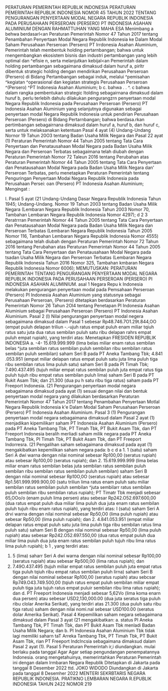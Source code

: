  PERATURAN PEMERINTAH REPUBLIK INDONESIA PERATURAN PEMERINTAH REPUBLIK INDONESIA NOMOR 45 TAHUN 2022 TENTANG PENGURANGAN PENYERTAAN MODAL NEGARA REPUBLIK INDONESIA PADA PERUSAHAAN PERSEROAN (PERSERO) PT INDONESIA ASAHAN ALUMINIUM DENGAN RAHMATTUHAN YANG MAHA ESA Menimbang a behwa berdasarl<an Peraturan Pemerintah Nomor 47 Tahun 2017 tentang Penambahan Penyertaan Modal Negara Republik Indonesia ke Dalam Modal Saham Perusahaan Perseroan (Persero) PT Irrdonesia Asahan Aluminium, Pemerintah telah membentuk holding pertarnbangan; bahwa untuk rnengembangkan ekosistem bisnis dan industri pertambangan yang lebih optimal dan ^efisie n, serta melanjutkan kebijal<an Pemerintah dalam holding pertambangan sebagaimana dimaksud dalam huruf a, pirltr dibentuk strategic holding dengan mendirikan Perusahaan Perseroan (Persero) di Bidang Pertambangan sebagai induk, melalui ^pemisahan ^kegiatan ^operasional dan kegiatan strategis Perusahaan Perseroan ^(Persero) ^PT Indonesia Asahan Aluminium; b c. bahwa . . ^. c bahwa dalam rangka pembentukan strategic ltolding sebagairnana dimaksud dalam huruf b, perlu terlebih dahulu dilakukan pengurangzrn penyertaan modal Negara Republik Indonesia pada Perusahaan Perseroan (Persero) PT Indonesia Asahan Aluminium yang selanjutnya digunakan sebagai penyertaan modal Negara Republik Indonesia untuk pendirian Perusahaan Perseroan (Persero) di Bidang Pertarnbangan; bahwa berdasa.rkan pertimbangan sebagairnana dimaksud dalam huruf a, huruf b, dan huruf c, serta untuk melaksanakan ketentuan Pasal 4 ayat (4) Undang-Undang Nornor 19 Tahun 20O3 tentang Badan Usaha Milik Negara dan Pasal 22 ayat (1) Peraturan Pemerintah Nomor 44 Tahun 2005 tentang Tata Cara Penyertaan dan Penatausahaan Modal Negara pada Badan Usaha Milik Negara dan Perseroan Terbatas sebagaimana telah diubah dengan Peraturan Pemerintah Nomor 72 Taleun 2016 tentang Perubahan atas Peraturan Pemerintah Nomor 44 Tahun 2005 tentang Tata Cara Penyertaan dan Penatausahaan Modal Negara pada Badan Usaha Milik Negara dan' Perseroan Terbatas, perlu menetapkan Peraturan Pemerintah tentang Penguringan Penyertaan Modai Negara Republik Indonesia pada Perusahaan Persei: oan (Persero) PT Indonesia Asahan Aluminium;
Mengingat :

l. Pasal 5 ayat (21 Undang-Undang Dasar Negara Republik Indonesia Tahun 1945; Undang-Undang. Nomor 19 Tahun 2003 tentang Badan Usaha Milik Negara (Lembaran Negara Republik Indonesia Tahun 2003 Nomor 70, Tambahan Lembaran Negara Republik Indonesia Nomor 4297); d 2 3 Peratrrran Pemerintah Nomor 44 Tahun 2O05 tentang Tata Cara Penyertaan dan Penatausahaan Modal Negara pada Badan Usaha Milik Negara dan Perseroan Terbatas (Lembaran Negara Republik Indonesia Tahun 2005 Nomor 116, Tambahan Lembaran Negara Republik Indonesia Nomor 4555) sebagaimana telah diubah dengan Peraturan Pemerintah Nomor 72 Tahun 2016 tentang Perubahan atas Peraturan Pemerintah Nomor 44 Tahun 2005 tentang Tata Cara Penyertaan dan Penatausahaan Modal Negara pada tsadan Usaha Milik Negara dan Perseroan Terbatas (Lembaran Negara Republik Indonesia Tahun 2016 Nomor 325, Tambahan kmbaran Negara Republik Indonesia Nomor 6006);
MEMUTUSKAN:
 PERATURAN PEMERINTAH TENTANG PENGURANGAN PENYERTAAN MODAL NEGARA REPUBLIK INDONESIA PADA PERUSAHAAN PERSEROAN (PERSERO) PI INDONESIA ASAHAN ALUMINIUM. asal 1 Negara Repu k Indonesia melakukan pengurangan penyertaan modal pada Pemsahaan Perseroan (Persero) PI Indonesia Asahan Aluminium yang statusnya sebagai Perusahaan Perseroan, (Persero) ditetapkan berdasarkan Peraturan Pemerintah Nomor 26 Tahun 2Ol4 tentang Penetapan PI Indonesia Asahan Aluminium sebagai Perusahaan Perseroan (Persero) PT Indonesia Asahan Aluminium. Pasal 2 (l) Nilai pengurangan penyertaan modal negera sebagaimana dimaksud dalam Pasal 1 sebesar Rp48.746.7O1.29t.844,OO (empat puluh delapan triliun -.-ujuh ratus empat puluh enam miliar tqiuh ratus satu juta dua ratus sembilan puluh satu ribu delapan rahrs empat puluh empat rupiah), yang terdiri atas: Menetapkan FRESIOEN REPUBLIK INDONESIA a. -4- 15.619.999.999 (lima belas miliar enam ratus sembilan belas ^juta sembilan ratus sembilan puluh sembilan ribu sembilan ratus sembilan puluh sembilan) saham Seri B pada PT Aneka Tambang Tbk;
4.841 .053.951 (empat miliar delapan ratus empat puluh satu juta lima puluh tiga ribu sembilan ratus lima puluh satu) saham Seri B pada PI Timah Tbk;
7.490.437.495 (tujuh miliar empat ratus sembilan puluh juta empat ratus tiga puluh tujuh ribu empat ratus sembilan puluh lima) saham Seri B pada PT Rukit Asam Tbk; dan
21.300 (dua pu h satu ribu tiga ratus) saham pada PT Freeport lndonesia. (21 Pengurangan penyertaan modal negara sebagaimana dimaksud pada ayat (1) sesuai dengan nilai dan bentuk penyertaan modal negara yang dilakukan berdasarkan Peraturan Pemerintah Nomor 47 Tahun 2017 tentang Penambahan Penyertaan Motlal Negara Republik Indonesia k'e Dalam Modal Saham Perusahaan Perseroan (Persero) PT Indonesia Asahan Aluminium. Pasal 3 (1) Pengurangan penyertaan modal negara sebagaimana dimaksud dalam Pasal 2 ayat (1) menjadikan kipemilikarr saham PT Indonesia Asahan Aluminium (Persero) pada PT Aneka Tambang Tbk, PT Timah Tbk, PT Bukit Asam Tbk, dan PT Freeport Indonesia beralih merliadi saham milik negara pada PT Aneka Tambang Tbk, PI Timah Tbk, PT Bukit Asam Tbk, dan PT Freeport Indorresra. (21 Pengalihan saham sebagaimana dimaksud pada ayat (1) mengakibatkan kepemilikan saham negara pada: b c d a 1. 1 (satu) saham Seri A dwi warna dengan nilai nominal sebesar Rp100,00 (seratus rupiah) atau sebesar Rp100,00 (seratus rupiah); dan
2. 15.619.999.999 (lima belas miliar enam ratus sembilan belas juta sembilan ratus sembilan puluh sembilan ribu sembilan ratus sembilan puluh sembilan) saham Seri B dengan nilai nominal sebesar Rp10O,0O (seratus rupiah) atau sebesar Rp1.561.999.999.900,00 (satu triliun lima ratus enam puluh satu miliar sembilan ratus sembilan puluh sembilan ^juta sembilarr ratus sembilan puluh sembilan ribu sembilan ratus rupiah); PT Timatr Tbk menjadi sebesar 65,OOo/o (enam puluh lima persen) atau sebesar Rp242.O52.697.600,00 (dua ratus empat puluh dua miliar lima puluh dua juta enam ratus sembilan puluh tujuh ribu enam ratus rupiah), yang terdiri atas: I (satu) saham Seri A drvi warna dengan nilai nominal sebesar Rp50,O0 (lima puluh rupiah) atau sebesar Rp50,00 (lima puluh rupiah); dan
2. 4.841.053.951 (empat miliar delapan ratus empat puluh satu juta lima puluh tiga ribu sembilan ratus lima puluh satu) saham Seri B dengan nilai nominal sebesar Rp50,00 (lima puluh rupiah) atau sebesar Rp242.O52.697.550,00 (dua ratus empat puluh dua miliar lima puiuh dua juta enam ratus sembilan puluh tujuh ribu lima ratus lima puluh rupiah); b 1 , yang terdiri atas:
1. 5 (lima) saharr Seri A dwi warna dengan nilai nominal sebesar Rp100,00 (seratus rupiah) atau sebesar Rp500,00 (lima ratus rupiah); dan
2. 7.49O.437.495 (tujuh miliar empat ratus sembilan puluh juta empat ratus tiga puluh tqiuh ribu empat ratus sembilan puluh lirna) saham Seri B dengan nilai nominal sebesar Rp100,00 (seratus rupiah) atau sebcsar Rp749.O43.749.500,00 (tqiuh ratus empat puluh sembilan miliar empat puluh tiga juta tujuh ratus empat puluir sembilan ribu lima ratus rupiah); dan
d. PT Freeport Indonesia menjadi sebesar 5,62Vo (lima koma enarn dua persen) atau sebesar USD2,130,000.00 (dua juta seratus tiga puluh ribu clolar Anerika Serikat), yang terdiri atas 21.300 (dua puluh satu ribu tiga ratus) saham dengan nilai nomi.nal sebesar USD100.00 (seratus dolar Amerika Serikat). Pasal 4 Kepemilikan saham negara sebagaimana dimaksud dalam Pasal 3 ayat (21 mengakibatkan:
a. status PI Aneka Tambang Tbk, PT Timah Tbk, dan PT Bukit Asam Tbk menladi Badan Usaha Milik Negara; dan
b. PI Indonesia Asahan Aluminium Tbk tidak lagi memiliki saharn taT Arreka Tambang Tbk, PT Timah Tbk, PT Bukit Asam Tbk, rian PT Freeport Indclncsia sebagaimana dimaksud dalam Pasal 2 ayat (1). Pasal 5 Peraturan Pemerintah ir,i diundangkan. mulai berlaku pada tanggal Agar Agar setiap pengundangan penempatannya Indonesia. orang mengetahuinya, memerintahkan Peraturan Pemerintah ini dengan dalam lrmbaran Negara Republik Ditetapkan di Jakarta pada tanggal 8 Desember 2022 ttd. JOKO WIDODO Diundangkan di Jakarta pada tanggal 8 Desemher 2022 MENTERI SEKRBTARIS NEGARA REPUBLIK INDONESIA. PRATIKNO LEMBARAN NEGARA R.EPUBLIK INDONESIA TAHUN 2422 NOMOR 219